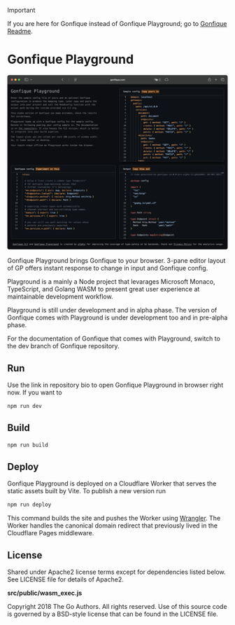 > [!IMPORTANT]  
> If you are here for Gonfique instead of Gonfique Playground; go to [Gonfique Readme](https://github.com/ufukty/gonfique).

# Gonfique Playground

![Screenshot of the website](assets/screenshot.png)

Gonfique Playground brings Gonfique to your browser. 3-pane editor layout of GP offers instant response to change in input and Gonfique config.

Playground is a mainly a Node project that levarages Microsoft Monaco, TypeScript, and Golang WASM to present great user experience at maintainable development workflow.

Playground is still under development and in alpha phase. The version of Gonfique comes with Playground is under development too and in pre-alpha phase.

For the documentation of Gonfique that comes with Playground, switch to the dev branch of Gonfique repository.

## Run

Use the link in repository bio to open Gonfique Playground in browser right now. If you want to

```sh
npm run dev
```

## Build

```sh
npm run build
```

## Deploy

Gonfique Playground is deployed on a Cloudflare Worker that serves the static assets built by Vite. To publish a new version run

```sh
npm run deploy
```

This command builds the site and pushes the Worker using [Wrangler](https://developers.cloudflare.com/workers/wrangler/). The Worker handles the canonical domain redirect that previously lived in the Cloudflare Pages middleware.

## License

Shared under Apache2 license terms except for dependencies listed below. See LICENSE file for details of Apache2.

**src/public/wasm_exec.js**

Copyright 2018 The Go Authors. All rights reserved.
Use of this source code is governed by a BSD-style
license that can be found in the LICENSE file.
